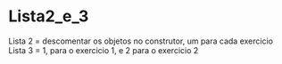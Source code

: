 # Lista2_e_3
Lista 2 = descomentar os objetos no construtor, um para cada exercicio
Lista 3 = 1, para o exercicio 1, e 2 para o exercicio 2
